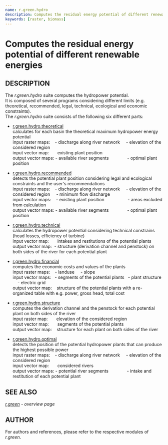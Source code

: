 ```yaml
---
name: r.green.hydro
description: Computes the residual energy potential of different renewable energies like biomass or hydropower
keywords: [raster, biomass]
---
```


# Computes the residual energy potential of different renewable energies

## DESCRIPTION

The *r.green.hydro* suite computes the hydropower potential.  
It is composed of several programs considering different limits (e.g.
theoretical, recommended, legal, technical, ecological and economic
constraints).  
The *r.green.hydro* suite consists of the following six different
parts:  
  
- [r.green.hydro.theoretical](r.green.hydro.theoretical.md)  
calculates for each basin the theoretical maximum hydropower energy
potential  
input raster maps:    - discharge along river network     - elevation of
the considered region  
input vector map:       existing plant position  
output vector maps: - available river segments               - optimal
plant position  
  
- [r.green.hydro.recommended](r.green.hydro.recommended.md)  
detects the potential plant position considering legal and ecological
constraints and the user's recommendations  
input raster maps:    - discharge along river network     - elevation of
the considered region     - minimum flow discharge  
input vector maps:    - existing plant position                   -
areas excluded from calculation  
output vector maps: - available river segments               - optimal
plant position  
  
- [r.green.hydro.technical](r.green.hydro.technical.md)  
calculates the hydropower potential considering technical constrains
(head losses, efficiency of turbine)  
input vector map:       intakes and restitutions of the potential
plants  
output vector map:  - structure (derivation channel and penstock) on
both sides of the river for each potential plant  
  
- [r.green.hydro.financial](r.green.hydro.financial.md)  
computes the economic costs and values of the plants  
input raster maps:    - landuse     - slope  
input vector maps:   - segments of the potential plants   - plant
structure     - electric grid  
output vector map:    structure of the potential plants with a
re-organized table with e.g. power, gross head, total cost  
  
- [r.green.hydro.structure](r.green.hydro.structure.md)  
computes the derivation channel and the penstock for each potential
plant on both sides of the river  
input raster map:       elevation of the considered region  
input vector map:       segments of the potential plants  
output vector map:    structure for each plant on both sides of the
river  
  
- [r.green.hydro.optimal](r.green.hydro.optimal.md)  
detects the position of the potential hydropower plants that can produce
the highest possible power  
input raster maps:    - discharge along river network     - elevation of
the considered region  
input vector map:       considered rivers  
output vector maps: - potential river segments               - intake
and restitution of each potential plant  
  
## SEE ALSO

*[r.green](r.green.md) - overview page*

## AUTHOR

For authors and references, please refer to the respective modules of
*r.green*.
